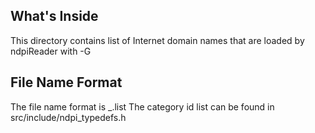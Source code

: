 What's Inside
-------------

This directory contains list of Internet domain names that are loaded
by ndpiReader with -G <lists directory>

File Name Format
----------------

The file name format is <category id>_<string>.list
The category id list can be found in src/include/ndpi_typedefs.h